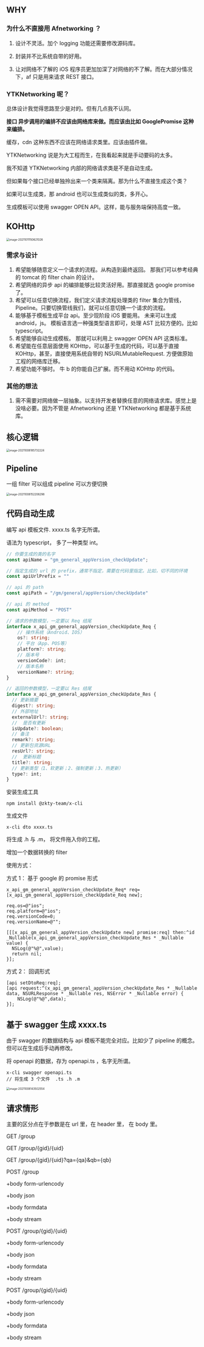 ## WHY

### 为什么不直接用 Afnetworking ？

1. 设计不灵活。加个 logging 功能还需要修改源码库。

2. 封装并不比系统自带的好用。

3. 让对网络不了解的 iOS 程序员更加加深了对网络的不了解。而在大部分情况下，af 只是用来请求 REST 接口。

   

### YTKNetworking 呢？

总体设计我觉得思路至少是对的。但有几点我不认同。

**接口 异步调用的编排不应该由网络库来做。而应该由比如 GooglePromise 这种来编排。**

缓存，cdn 这种东西不应该在网络请求类里。应该由插件做。



YTKNetworking 说是为大工程而生，在我看起来就是手动要码的太多。

我不知道 YTKNetworking 内部的网络请求类是不是自动生成。

但如果每个接口已经单独拎出来一个类来隔离。那为什么不直接生成这个类？

如果可以生成类，那 android 也可以生成类似的类，多开心。

生成模板可以使用 swagger OPEN API。这样，能与服务端保持高度一致。





## KOHttp



<img src="https://zk4bucket.oss-cn-beijing.aliyuncs.com/img/image-20211011150621026.png" alt="image-20211011150621026" style="zoom: 50%;" />

### 需求与设计

1. 希望能够随意定义一个请求的流程。从构造到最终返回。 那我们可以参考经典的 tomcat 的 filter chain 的设计。
2. 希望网络的异步 api 的编排能够比较灵活好用。那直接就选 google promise 了。
3. 希望可以任意切换流程，我们定义请求流程处理类的 filter 集合为管线，Pipeline。只要切换管线我们，就可以任意切换一个请求的流程。
4. 能够基于模板生成平台 api。至少现阶段 iOS 要能用。 未来可以生成 android，js。 模板语言选一种强类型语言即可，处理 AST 比较方便的。比如 typescript。 
5. 希望能够自动生成模板。 那就可以利用上 swagger OPEN API 这类标准。
6. 希望能在任意层面使用 KOHttp，可以基于生成的代码，可以基于直接 KOHttp，甚至，直接使用系统自带的 NSURLMutableRequest.  方便做原始工程的网络库迁移。
7. 希望功能不够时。 牛 b 的你能自己扩展。而不用动 KOHttp 的代码。



### 其他的想法

1. 需不需要对网络做一层抽象。以支持开发者替换任意的网络请求库。感觉上是没啥必要。因为不管是 Afnetworking 还是 YTKNetworking  都是基于系统库。



## 核心逻辑

<img src="https://zk4bucket.oss-cn-beijing.aliyuncs.com/img/image-20211008185732224.png" alt="image-20211008185732224" style="zoom:50%;" />

## Pipeline

一组 filter 可以组成 pipeline 可以方便切换

<img src="https://zk4bucket.oss-cn-beijing.aliyuncs.com/img/image-20211008152206298.png" alt="image-20211008152206298" style="zoom:50%;" />

## 代码自动生成

编写 api 模板文件. xxxx.ts 名字无所谓。

语法为 typescript， 多了一种类型 int。

```typescript
// 你要生成的类的名字
const apiName = "gm_general_appVersion_checkUpdate";

// 指定生成的 url 的 prefix，通常不指定，需要在代码里指定。比如，切不同的环境
const apiUrlPrefix = ""

// api 的 path
const apiPath = "/gm/general/appVersion/checkUpdate"

// api 的 method
const apiMethod = "POST"

// 请求的参数模型，一定要以 Req 结尾
interface x_api_gm_general_appVersion_checkUpdate_Req {
    // 操作系统（Android、IOS）
    os?: string;
    // 平台（App、POS等）
    platform?: string;
    // 版本号
    versionCode?: int;
    // 版本名称
    versionName?: string;
}

// 返回的参数模型，一定要以 Res 结尾
interface x_api_gm_general_appVersion_checkUpdate_Res {
  // 更新摘要
  digest?: string;
  // 外部地址
  externalUrl?: string;
  //  是否有更新
  isUpdate?: boolean;
  // 备注
  remark?: string;
  // 更新包资源URL
  resUrl?: string;
  //  更新标题
  title?: string;
  // 更新类型（1、软更新；2、强制更新；3、热更新）
  type?: int;
}

```



安装生成工具

```
npm install @zkty-team/x-cli
```

生成文件

```
x-cli dto xxxx.ts
```

将生成 .h 与 .m， 将文件拖入你的工程。



增加一个数据转换的 filter 



使用方式：

方式 1： 基于 google 的 promise 形式

``` objc
x_api_gm_general_appVersion_checkUpdate_Req* req= [x_api_gm_general_appVersion_checkUpdate_Req new];

req.os=@"ios";
req.platform=@"ios";
req.versionCode=0;
req.versionName=@"";

[[[x_api_gm_general_appVersion_checkUpdate new] promise:req] then:^id _Nullable(x_api_gm_general_appVersion_checkUpdate_Res * _Nullable value) {
  NSLog(@"%@",value);
  return nil;
}];

```

 方式 2： 回调形式

```objc
[api setDtoReq:req];
[api request:^(x_api_gm_general_appVersion_checkUpdate_Res * _Nullable data, NSURLResponse * _Nullable res, NSError * _Nullable error) {
	NSLog(@"%@",data);
}];
```





## 基于 swagger 生成 xxxx.ts

由于 swagger 的数据结构与 api 模板不能完全对应。比如少了 pipeline 的概念。但可以在生成后手动再修改。



将 openapi 的数据，存为 openapi.ts ，名字无所谓。

```
x-cli swagger openapi.ts
// 将生成 3 个文件  .ts .h .m
```



<img src="https://zk4bucket.oss-cn-beijing.aliyuncs.com/img/image-20211008143502554.png" alt="image-20211008143502554" style="zoom: 50%;" />





## 请求情形

主要的区分点在于参数是在 url 里，在 header 里， 在 body 里。



GET /group

GET /group/{gid}/{uid}

GET /group/{gid}/{uid}?qa={qa}&qb={qb}



POST /group  

  +body  form-urlencody

  +body  json 

  +body formdata

  +body  stream



POST /group/{gid}/{uid}

  +body  form-urlencody

  +body  json 

  +body formdata

  +body  stream



POST /group/{gid}/{uid}

  +body  form-urlencody

  +body  json 

  +body formdata

  +body  stream